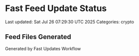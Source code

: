 # Fast Feed Update Status
Last updated: Sat Jul 26 07:29:30 UTC 2025
Categories: crypto

## Feed Files Generated

Generated by Fast Updates Workflow
